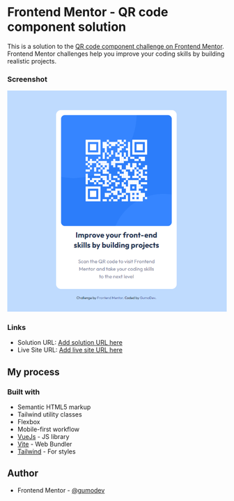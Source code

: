 # Frontend Mentor - QR code component solution

This is a solution to the [QR code component challenge on Frontend Mentor](https://www.frontendmentor.io/challenges/qr-code-component-iux_sIO_H). Frontend Mentor challenges help you improve your coding skills by building realistic projects. 

<!-- ## Table of contents

## Overview -->

### Screenshot

![](./src/assets/screen-shot-prev.png)

### Links

- Solution URL: [Add solution URL here](https://your-solution-url.com)
- Live Site URL: [Add live site URL here](https://your-live-site-url.com)

## My process

### Built with

- Semantic HTML5 markup
- Tailwind utility classes
- Flexbox
- Mobile-first workflow
- [VueJs](https://vuejs.org/) - JS library
- [Vite](https://vitejs.dev/) - Web Bundler 
- [Tailwind](https://tailwindcss.com/) - For styles

<!-- ### What I learned

### Continued development

### Useful resources -->

## Author

- Frontend Mentor - [@gumodev](https://www.frontendmentor.io/profile/gumodev)

<!-- ## Acknowledgments -->
